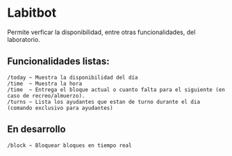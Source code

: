 # Labitbot
Permite verficar la disponibilidad, entre otras funcionalidades, del laboratorio.

## Funcionalidades listas:
```
/today ~ Muestra la disponibilidad del día
/time  ~ Muestra la hora
/time  ~ Entrega el bloque actual o cuanto falta para el siguiente (en caso de recreo/almuerzo).
/turns ~ Lista los ayudantes que estan de turno durante el dia (comando exclusivo para ayudantes)
```
## En desarrollo
```
/block ~ Bloquear bloques en tiempo real
```

